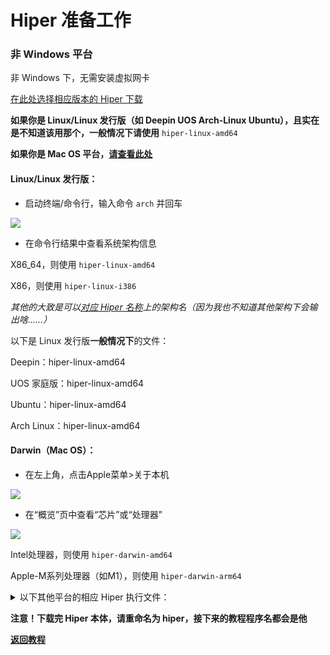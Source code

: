 # Hiper 准备工作

### 非 Windows 平台

非 Windows 下，无需安装虚拟网卡

[在此处选择相应版本的 Hiper 下载](https://gitcode.net/to/hiper)

**如果你是 Linux/Linux 发行版（如 Deepin UOS Arch-Linux Ubuntu），且实在是不知道该用那个，一般情况下请使用** `hiper-linux-amd64` 

**如果你是 Mac OS 平台，**[**请查看此处**](#darwinmac-os)

#### Linux/Linux 发行版：
- 启动终端/命令行，输入命令 `arch` 并回车

![](https://gitcode.net/chearlai/ff/-/raw/main/7.png)

- 在命令行结果中查看系统架构信息

X86_64，则使用 `hiper-linux-amd64`

X86，则使用 `hiper-linux-i386`

*其他的大致是可以[对应 Hiper 名称](#以下其他平台的相应-hiper-执行文件)上的架构名（因为我也不知道其他架构下会输出啥……）*

以下是 Linux 发行版**一般情况下**的文件：

Deepin：hiper-linux-amd64

UOS 家庭版：hiper-linux-amd64

Ubuntu：hiper-linux-amd64

Arch Linux：hiper-linux-amd64

#### Darwin（Mac OS）：
- 在左上角，点击Apple菜单>关于本机

![](https://gitcode.net/chearlai/ff/-/raw/main/5.png)

- 在“概览”页中查看“芯片”或“处理器”

![](https://gitcode.net/chearlai/ff/-/raw/main/6.png)

Intel处理器，则使用 `hiper-darwin-amd64`

Apple-M系列处理器（如M1），则使用 `hiper-darwin-arm64`

<details>
<summary>以下其他平台的相应 Hiper 执行文件：</summary>
<pre><code>

### 以下其他平台的相应 Hiper 执行文件：

(带有“←”为该平台一般常用的 Hiper 执行程序)

```
Darwin（Mac OS）
   \
   hiper-darwin-amd64   
   hiper-darwin-arm64   ←
Freebsd
   \
   hiper-freebsd-amd64   ←
   hiper-freebsd-arm7
   hiper-freebsd-arm64
   hiper-freebsd-i386
WebAssembly
   \
   hiper-js.wasm   ←
Linux/Linux 发行版
   \
   hiper-linux-amd64   ←
   hiper-linux-arm7
   hiper-linux-arm64
   hiper-linux-i386
   hiper-linux-mips  
   hiper-linux-mips64
   hiper-linux-mips64le
   hiper-linux-mipsle
   hiper-linux-ppc64
   hiper-linux-ppc64le
OpenBSD
   \
   hiper-openbsd-amd64
   hiper-openbsd-arm7
   hiper-openbsd-arm64
```
其中，这些对应的平台还有架构的相应适配，由于系统过多，本文章仅列举出几个平台架构查询方法，其他平台的架构查询请自行寻找方法，或[联系我](/d.md#%E6%8F%90%E7%A4%BA)
</code></pre>
</details>

**注意！下载完 Hiper 本体，请重命名为 hiper，接下来的教程程序名都会是他**

[**返回教程**](/d.md)